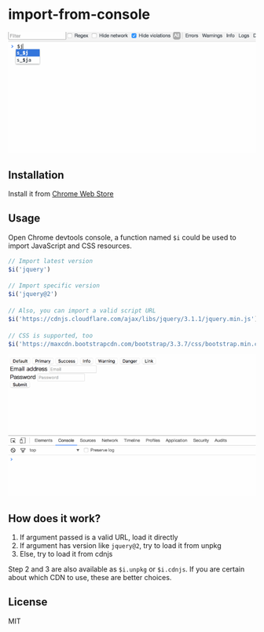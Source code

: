 # import-from-console

![Demo](assets/demo.gif)

## Installation

Install it from [Chrome Web Store]()

## Usage

Open Chrome devtools console, a function named `$i` could be used to import JavaScript and CSS resources.

```js
// Import latest version
$i('jquery')

// Import specific version
$i('jquery@2')

// Also, you can import a valid script URL
$i('https://cdnjs.cloudflare.com/ajax/libs/jquery/3.1.1/jquery.min.js')

// CSS is supported, too
$i('https://maxcdn.bootstrapcdn.com/bootstrap/3.3.7/css/bootstrap.min.css')
```

![URL](assets/css.gif)

## How does it work?

1. If argument passed is a valid URL, load it directly
2. If argument has version like `jquery@2`, try to load it from unpkg
3. Else, try to load it from cdnjs

Step 2 and 3 are also available as `$i.unpkg` or `$i.cdnjs`. If you are certain about which CDN to use, these are better choices.

## License

MIT
